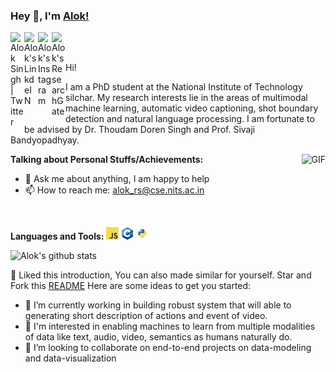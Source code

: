 ### Hey 👋, I'm [Alok!](https://alokssingh.github.io/)


<a href="https://twitter.com/singh_ak_">
  <img align="left" alt="Alok Singh | Twitter" width="22px" src="https://cdn.jsdelivr.net/npm/simple-icons@v3/icons/twitter.svg" />
</a>
<a href="https://www.linkedin.com/in/alokssingh/">
  <img align="left" alt="Alok's LinkdeIN" width="22px" src="https://cdn.jsdelivr.net/npm/simple-icons@v3/icons/linkedin.svg" />
</a>
<a href="https://www.instagram.com/_alokksingh/">
  <img align="left" alt="Alok's Instagram" width="22px" src="https://cdn.jsdelivr.net/npm/simple-icons@v3/icons/instagram.svg" />
</a>
<a href="https://https://https://www.researchgate.net/profile/Alok_Singh108/">
  <img align="left" alt="Alok's ResearchGate" width="22px" src="https://cdn.jsdelivr.net/npm/simple-icons@v3/icons/reseachgate.svg" />
</a>

<br />
<br />

Hi!

I am a PhD student at the National Institute of Technology silchar. My research interests lie in the areas of multimodal machine learning, automatic video captioning, shot boundary detection and natural language processing. 
I am fortunate to be advised by Dr. Thoudam Doren Singh and Prof. Sivaji Bandyopadhyay.



  <img align="right" alt="GIF" src="https://media.giphy.com/media/1d7F9xyq6j7C1ojbC5/giphy.gif" />
  


**Talking about Personal Stuffs/Achievements:**
- 💬 Ask me about anything, I am happy to help
- 📫 How to reach me: alok_rs@cse.nits.ac.in

&nbsp;

**Languages and Tools:**
<code><img height="20" src="https://raw.githubusercontent.com/github/explore/80688e429a7d4ef2fca1e82350fe8e3517d3494d/topics/javascript/javascript.png"></code>
<code><img height="20" src="https://raw.githubusercontent.com/github/explore/80688e429a7d4ef2fca1e82350fe8e3517d3494d/topics/cpp/cpp.png"></code>
<code><img height="20" src="https://raw.githubusercontent.com/github/explore/80688e429a7d4ef2fca1e82350fe8e3517d3494d/topics/python/python.png"></code>



![Alok's github stats](https://github-readme-stats.vercel.app/api?username=alokssingh&show_icons=true&hide_border=true)

:pushpin: Liked this introduction, You can also made similar for yourself. Star and Fork this [README](https://github.com/GOVINDDIXIT/GOVINDDIXIT)
Here are some ideas to get you started:

- 🔭 I’m currently working in building robust system that will able to generating short description of actions and event of video.
- 🌱 I'm interested in enabling machines to learn from multiple modalities of data like text, audio, video, semantics as humans naturally do.
- 👯 I’m looking to collaborate on end-to-end projects on data-modeling and data-visualization


